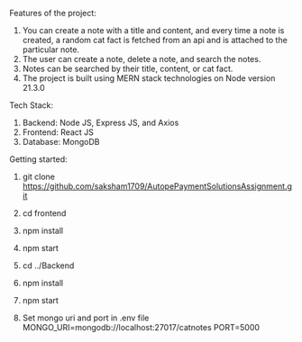 Features of the project:
  1) You can create a note with a title and content, and every time a note is created, a random cat fact is fetched from an api and is attached to the particular note.
  2) The user can create a note, delete a note, and search the notes.
  3) Notes can be searched by their title, content, or cat fact.
  4) The project is built using MERN stack technologies on Node version 21.3.0

Tech Stack:
  1) Backend: Node JS, Express JS, and Axios
  2) Frontend: React JS
  3) Database: MongoDB

Getting started: 
  1) git clone https://github.com/saksham1709/AutopePaymentSolutionsAssignment.git
  2) cd frontend
  3) npm install
  4) npm start

  5) cd ../Backend
  6) npm install
  7) npm start
  8) Set mongo uri and port in .env file  
    MONGO_URI=mongodb://localhost:27017/catnotes
    PORT=5000
